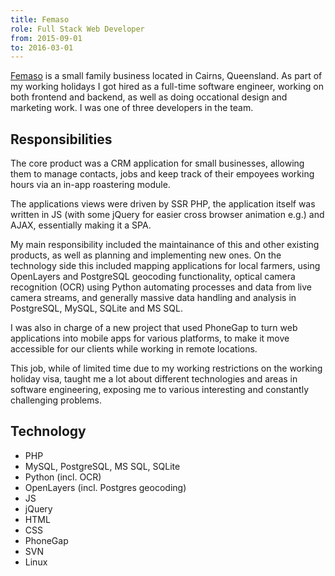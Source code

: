 ```yaml
---
title: Femaso
role: Full Stack Web Developer
from: 2015-09-01
to: 2016-03-01
---
```


[Femaso](http://femaso.com/) is a small family business located in Cairns, Queensland. As part of my working holidays I got hired as a full-time software engineer, working on both frontend and backend, as well as doing occational design and marketing work. I was one of three developers in the team.

## Responsibilities

The core product was a CRM application for small businesses, allowing them to manage contacts, jobs and keep track of their empoyees working hours via an in-app roastering module.

The applications views were driven by SSR PHP, the application itself was written in JS (with some jQuery for easier cross browser animation e.g.) and AJAX, essentially making it a SPA.

My main responsibility included the maintainance of this and other existing products, as well as planning and implementing new ones. On the technology side this included mapping applications for local farmers, using OpenLayers and PostgreSQL geocoding functionality, optical camera recognition (OCR) using Python automating processes and data from live camera streams, and generally massive data handling and analysis in PostgreSQL, MySQL, SQLite and MS SQL.

I was also in charge of a new project that used PhoneGap to turn web applications into mobile apps for various platforms, to make it move accessible for our clients while working in remote locations.

This job, while of limited time due to my working restrictions on the working holiday visa, taught me a lot about different technologies and areas in software engineering, exposing me to various interesting and constantly challenging problems.

## Technology

- PHP
- MySQL, PostgreSQL, MS SQL, SQLite
- Python (incl. OCR)
- OpenLayers (incl. Postgres geocoding)
- JS
- jQuery
- HTML
- CSS
- PhoneGap
- SVN
- Linux
